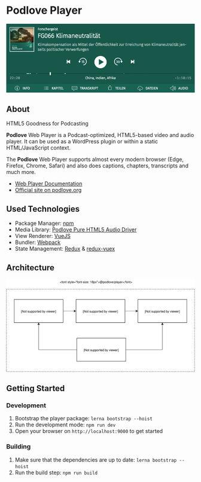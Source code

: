 # Podlove Player

![Preview](screenshot.png)

## About

HTML5 Goodness for Podcasting

**Podlove** Web Player is a Podcast-optimized, HTML5-based video and audio player.
It can be used as a WordPress plugin or within a static HTML/JavaScript context.

The **Podlove** Web Player supports almost every modern browser (Edge, Firefox, Chrome, Safari) and also does captions, chapters, transcripts and much more. 

* [Web Player Documentation](http://docs.podlove.org/podlove-web-player/)
* [Official site on podlove.org](http://podlove.org/podlove-web-player/)

## Used Technologies

- Package Manager: [npm](https://npmjs.org)
- Media Library: [Podlove Pure HTML5 Audio Driver](https://github.com/podlove/html5-audio-driver/)
- View Renderer: [VueJS](https://github.com/vuejs/vue)
- Bundler: [Webpack](https://github.com/webpack/webpack)
- State Management: [Redux](https://github.com/reactjs/redux) & [redux-vuex](https://github.com/alexander-heimbuch/redux-vuex#readme)

## Architecture

![Architecture](architecture.svg)

## Getting Started

### Development

1. Bootstrap the player package: `lerna bootstrap --hoist`
2. Run the development mode: `npm run dev`
3. Open your browser on `http://localhost:9000` to get started

### Building

1. Make sure that the dependencies are up to date: `lerna bootstrap --hoist`
2. Run the build step: `npm run build`
